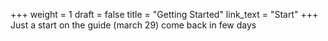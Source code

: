 +++
weight = 1
draft = false
title = "Getting Started"
link_text = "Start"
+++
Just a start on the guide (march 29) come back in few days
